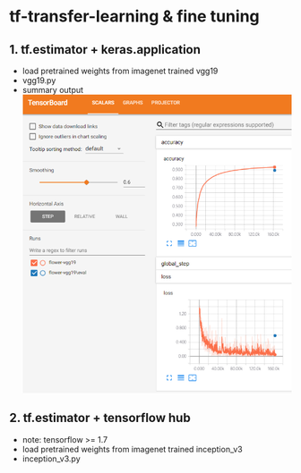 # tf-transfer-learning & fine tuning


## 1. tf.estimator + keras.application
* load pretrained weights from imagenet trained vgg19
* vgg19.py
* summary output
![summary](./summary.png)

## 2. tf.estimator + tensorflow hub
* note: tensorflow >= 1.7
* load pretrained weights from imagenet trained inception_v3
* inception_v3.py
